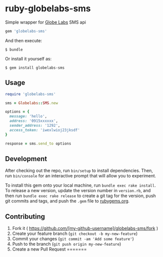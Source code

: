 # ruby-globelabs-sms
Simple wrapper for [Globe Labs](http://www.globelabs.com.ph/) SMS api

```ruby
gem 'globelabs-sms'
```

And then execute:

    $ bundle

Or install it yourself as:

    $ gem install globelabs-sms

## Usage

```ruby
require 'globelabs-sms'

sms = Globelabs::SMS.new

options = {
  message: 'hello',
  address: '0915xxxxxx',
  sender_address: '1292',
  access_token: 'iwexlwioj23jksdf'
}

response = sms.send_to options
```

## Development

After checking out the repo, run `bin/setup` to install dependencies. Then, run `bin/console` for an interactive prompt that will allow you to experiment.

To install this gem onto your local machine, run `bundle exec rake install`. To release a new version, update the version number in `version.rb`, and then run `bundle exec rake release` to create a git tag for the version, push git commits and tags, and push the `.gem` file to [rubygems.org](https://rubygems.org).

## Contributing

1. Fork it ( https://github.com/[my-github-username]/globelabs-sms/fork )
2. Create your feature branch (`git checkout -b my-new-feature`)
3. Commit your changes (`git commit -am 'Add some feature'`)
4. Push to the branch (`git push origin my-new-feature`)
5. Create a new Pull Request
=======
